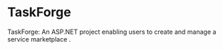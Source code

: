 # TaskForge
 TaskForge: An ASP.NET project enabling users to create and manage a service marketplace .
